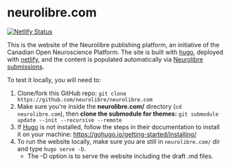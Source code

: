 # neurolibre.com
[![Netlify Status](https://api.netlify.com/api/v1/badges/8a148d2f-65f5-4d81-b2a5-de707b204822/deploy-status)](https://app.netlify.com/sites/angry-yalow-d7d0de/deploys)

This is the website of the Neurolibre publishing platform, an initiative of the Canadian Open Neuroscience Platform. The site is built with [hugo](https://gohugo.io/), deployed with [netlify](https://www.netlify.com/), and the content is populated automatically via [Neurolibre submissions](https://github.com/neurolibre/submit). 

To test it locally, you will need to:
1. Clone/fork this GitHub repo: `git clone https://github.com/neurolibre/neurolibre.com`
1. Make sure you're inside the **neurolibre.com/** directory (`cd neurolibre.com`), then **clone the submodule for themes:** `git submodule update --init --recursive --remote`
1. If [Hugo](https://gohugo.io/) is not installed, follow the steps in their documentation to install it on your machine: https://gohugo.io/getting-started/installing/
1. To run the website locally, make sure you are still in `neurolibre.com/` dir and type `hugo serve -D`.
   - The -D option is to serve the website including the draft .md files.

